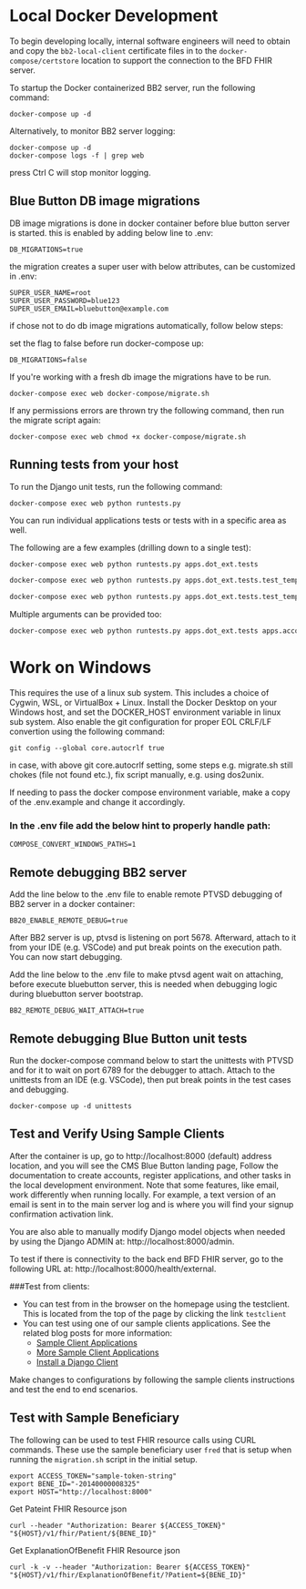 # Local Docker Development

To begin developing locally, internal software engineers will need to obtain and copy the `bb2-local-client` certificate files in to the `docker-compose/certstore` location to support the connection to the BFD FHIR server.

To startup the Docker containerized BB2 server, run the following command: 

```
docker-compose up -d

```

Alternatively, to monitor BB2 server logging:

```
docker-compose up -d
docker-compose logs -f | grep web

```
press Ctrl C will stop monitor logging.

## Blue Button DB image migrations

DB image migrations is done in docker container before blue button server is started.
this is enabled by adding below line to .env:

```
DB_MIGRATIONS=true
```

the migration creates a super user with below attributes, can be customized in .env:

```
SUPER_USER_NAME=root
SUPER_USER_PASSWORD=blue123
SUPER_USER_EMAIL=bluebutton@example.com
```

if chose not to do db image migrations automatically, follow below steps:

set the flag to false before run docker-compose up:

```
DB_MIGRATIONS=false
```

If you're working with a fresh db image
the migrations have to be run.

```
docker-compose exec web docker-compose/migrate.sh

```

If any permissions errors are thrown try the following command,
then run the migrate script again:
```
docker-compose exec web chmod +x docker-compose/migrate.sh
```

## Running tests from your host

To run the Django unit tests, run the following command:

```
docker-compose exec web python runtests.py
```

You can run individual applications tests or tests with in a specific area as well.

The following are a few examples (drilling down to a single test):
```bash
docker-compose exec web python runtests.py apps.dot_ext.tests
```
```bash
docker-compose exec web python runtests.py apps.dot_ext.tests.test_templates
```
```bash
docker-compose exec web python runtests.py apps.dot_ext.tests.test_templates.TestDOTTemplates.test_application_list_template_override
```
Multiple arguments can be provided too:
```bash
docker-compose exec web python runtests.py apps.dot_ext.tests apps.accounts.tests.test_login
```


# Work on Windows

This requires the use of a linux sub system. This includes a choice of Cygwin, WSL, or VirtualBox + Linux.
Install the Docker Desktop on your Windows host, and set the DOCKER_HOST environment 
variable in linux sub system. Also enable the git configuration for proper EOL CRLF/LF 
convertion using the following command: 

```
git config --global core.autocrlf true

```
in case, with above git core.autocrlf setting, some steps e.g. migrate.sh still chokes (file not found etc.),
fix script manually, e.g. using dos2unix.

If needing to pass the docker compose environment variable, make a copy of the .env.example and
change it accordingly.

### In the .env file add the below hint to properly handle path:

```
COMPOSE_CONVERT_WINDOWS_PATHS=1
```

## Remote debugging BB2 server

Add the line below to the .env file to enable remote PTVSD debugging
of BB2 server in a docker container:

```
BB20_ENABLE_REMOTE_DEBUG=true
```

After BB2 server is up, ptvsd is listening on port 5678.
Afterward, attach to it from your IDE (e.g. VSCode) and put break 
points on the execution path. You can now start debugging.

Add the line below to the .env file to make ptvsd agent wait on attaching, before execute
bluebutton server, this is needed when debugging logic during bluebutton server bootstrap.

```
BB2_REMOTE_DEBUG_WAIT_ATTACH=true
```

## Remote debugging Blue Button unit tests

Run the docker-compose command below to start the unittests with PTVSD and for it to wait on port 6789 for the debugger to attach.
Attach to the unittests from an IDE (e.g. VSCode), then put break points in the test cases and debugging.

```
docker-compose up -d unittests

```

## Test and Verify Using Sample Clients

After the container is up, go to http://localhost:8000 (default) address location, and you will see the CMS Blue Button landing page,
Follow the documentation to create accounts, register applications, and other tasks in the local development environment. Note that some features, like email, work differently when running locally.  For example, a text version of an email is sent in to the main server log and is where you will find your signup confirmation activation link. 

You are also able to manually modify Django model objects when needed by using the Django ADMIN at: http://localhost:8000/admin.

To test if there is connectivity to the back end BFD FHIR server, go to the following URL at: http://localhost:8000/health/external.

###Test from clients:


* You can test from in the browser on the homepage using the testclient. This is located from the top of the page by clicking the link `testclient`
* You can test using one of our sample clients applications. See the related blog posts for more information: 
  * [Sample Client Applications](https://bluebutton.cms.gov/blog/Sample-Applications.html) 
  * [More Sample Client Applications](https://bluebutton.cms.gov/blog/More-Sample-Applications.html)
  * [Install a Django Client](https://bluebutton.cms.gov/blog/Installing-a-Django-client-application.html)

Make changes to configurations by following the sample clients instructions and test the end to end scenarios.

## Test with Sample Beneficiary

The following can be used to test FHIR resource calls using CURL commands. These use the sample beneficiary user `fred` that is setup when running the `migration.sh` script in the initial setup.

```
export ACCESS_TOKEN="sample-token-string"
export BENE_ID="-20140000008325"
export HOST="http://localhost:8000"

```

Get Pateint FHIR Resource json


```
curl --header "Authorization: Bearer ${ACCESS_TOKEN}"  "${HOST}/v1/fhir/Patient/${BENE_ID}"

```

Get ExplanationOfBenefit FHIR Resource json

```
curl -k -v --header "Authorization: Bearer ${ACCESS_TOKEN}"  "${HOST}/v1/fhir/ExplanationOfBenefit/?Patient=${BENE_ID}"

```
